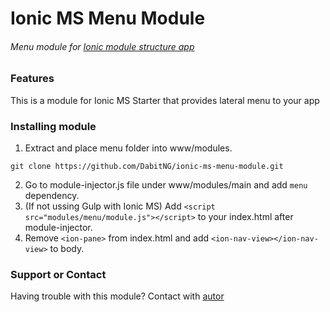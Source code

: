 # Ionic MS Menu Module
###### Menu module for [Ionic module structure app](https://github.com/DabitNG/ionic-ms-starter)

### Features
This is a module for Ionic MS Starter that provides lateral menu to your app

### Installing module
1. Extract and place menu folder into www/modules.

  ``` 
  git clone https://github.com/DabitNG/ionic-ms-menu-module.git
  ```

2. Go to module-injector.js file under www/modules/main and add `menu` dependency.
3. (If not ussing Gulp with Ionic MS) Add `<script src="modules/menu/module.js"></script>` to your index.html after module-injector.
4. Remove `<ion-pane>` from index.html and add `<ion-nav-view></ion-nav-view>` to body.

### Support or Contact
Having trouble with this module? Contact with [autor](https://github.com/DabitNG)



